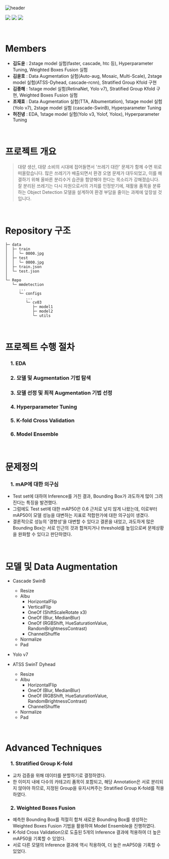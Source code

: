 ![header](https://capsule-render.vercel.app/api?type=rect&&color=0:00FF7F,100:87CEEB&text=재활용%20품목%20분류를%20위한%20Object%20Detection&fontSize=32)
<div align="left">
	<img src="https://img.shields.io/badge/Python-3776AB?style=flat&logo=Python&logoColor=white" />
	<img src="https://img.shields.io/badge/Pytorch-EE4C2C?style=flat&logo=Pytorch&logoColor=white" />
	<img src="https://img.shields.io/badge/OpenMMLab-181717?style=flat&logo=Github&logoColor=white" />
</div>

&nbsp;

# Members
- **김도윤**  : 2stage model 실험(faster, cascade, htc 등), Hyperparameter Tuning, Weighted Boxes Fusion 실험
- **김윤호**  : Data Augmentation 실험(Auto-aug, Mosaic, Multi-Scale), 2stage model 실험(ATSS-Dyhead, cascade-rcnn), Stratified Group Kfold 구현
- **김종해**  : 1stage model 실험(RetinaNet, Yolo v7), Stratified Group Kfold 구현, Weighted Boxes Fusion 실험
- **조재효**  : Data Augmentation 실험(TTA, Albumentation), 1stage model 실험(Yolo v7), 2stage model 실험 (cascade-SwinB), Hyperparameter Tuning
- **허진녕**  : EDA, 1stage model 실험(Yolo v3, Yolof, Yolox), Hyperparameter Tuning

&nbsp;

# 프로젝트 개요
> 대량 생산, 대량 소비의 시대에 접어들면서 '쓰레기 대란' 문제가 함께 수면 위로 떠올랐습니다. 많은 쓰레기가 배출되면서 환경 오염 문제가 대두되었고, 이를 해결하기 위해 올바른 분리수거 습관을 함양해야 한다는 목소리가 강해졌습니다. 잘 분리된 쓰레기는 다시 자원으로서의 가치를 인정받기에, 재활용 품목을 분류하는 Object Detection 모델을 설계하여 환경 부담을 줄이는 과제에 앞장설 것입니다.

&nbsp;

# Repository 구조
```
├─ data
│  ├─ train
│  │  └─ 0000.jpg
│  ├─ test
│  │  └─ 0000.jpg
│  ├─ train.json
│  └─ test.json
│
└─ Repo
   └─ mmdetection
      ...
      └─ configs
         ...
         └─ cv03
            ├─ model1
            ├─ model2
            └─ utils
```	


&nbsp;

# 프로젝트 수행 절차
<h3> 1. EDA  </h3>
<h3> 2. 모델 및 Augmentation 기법 탐색  </h3>
<h3> 3. 모델 선정 및 최적 Augmentation 기법 선정  </h3>
<h3> 4. Hyperparameter Tuning  </h3>
<h3> 5. K-fold Cross Validation </h3>
<h3> 6. Model Ensemble  </h3>

&nbsp;

# 문제정의
<h3> 1. mAP에 대한 의구심   </h3>  

- Test set에 대하여 Inference를 거친 결과, Bounding Box가 과도하게 많이 그려진다는 특징을 발견했다.
- 그럼에도 Test set에 대한 mAP50은 0.6 근처로 낮지 않게 나왔는데, 이로부터 mAP50이 모델 성능을 대변하는 지표로 적합한가에 대한 의구심이 생겼다.
- 결론적으로 성능의 '경향성'을 대변할 수 있다고 결론을 내었고, 과도하게 많은 Bounding Box는 서로 인근의 것과 합쳐지거나 threshold를 높임으로써 문제상황을 완화할 수 있다고 판단하였다.

&nbsp;

# 모델 및 Data Augmentation
- Cascade SwinB
    - Resize
    - Albu
        - HorizontalFlip
        - VerticalFlip
        - OneOf (ShiftScaleRotate x3)
        - OneOf (Blur, MedianBlur)
        - OneOf (RGBShift, HueSaturationValue,
                 RandomBrightnessContrast)
        - ChannelShuffle
    - Normalize
    - Pad
   
- Yolo v7

- ATSS SwinT Dyhead
    - Resize
    - Albu
        - HorizontalFlip
        - OneOf (Blur, MedianBlur)
        - OneOf (RGBShift, HueSaturationValue,
                 RandomBrightnessContrast)
        - ChannelShuffle
    - Normalize
    - Pad

&nbsp;

# Advanced Techniques
<h3> 1. Stratified Group K-fold   </h3>  

- 교차 검증을 위해 데이터를 분할하기로 결정하였다.
- 한 이미지 내에 다수의 카테고리 품목이 포함되고, 해당 Annotation은 서로 분리되지 않아야 하므로, 지정된 Group을 유지시켜주는 Stratified Group K-fold를 적용하였다.

<h3> 2. Weighted Boxes Fusion   </h3>  

- 예측한 Bounding Box를 적절히 합쳐 새로운 Bounding Box를 생성하는 Weighted Boxes Fusion 기법을 활용하여 Model Ensemble을 진행하였다.
- K-fold Cross Validation으로 도출된 5개의 Inference 결과에 적용하여 더 높은 mAP50을 기록할 수 있었다.
- 서로 다른 모델의 Inference 결과에 역시 적용하여, 더 높은 mAP50을 기록할 수 있었다.
